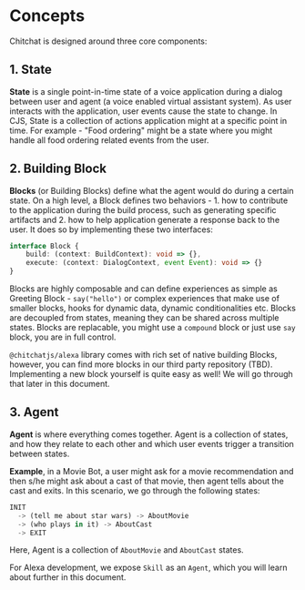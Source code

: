 # Concepts

Chitchat is designed around three core components:

## 1. State

**State** is a single point-in-time state of a voice application during a dialog between user and agent (a voice enabled virtual assistant system). As user interacts with the application, user events cause the state to change. In CJS, State is a collection of actions application might at a specific point in time. For example - "Food ordering" might be a state where you might handle all food ordering related events from the user.

## 2. Building Block

**Blocks** (or Building Blocks) define what the agent would do during a certain state. On a high level, a Block defines two behaviors - 1. how to contribute to the application during the build process, such as generating specific artifacts and 2. how to help application generate a response back to the user. It does so by implementing these two interfaces:

```ts
interface Block {
    build: (context: BuildContext): void => {},
    execute: (context: DialogContext, event Event): void => {}
}
```

Blocks are highly composable and can define experiences as simple as Greeting Block - `say("hello")` or complex experiences that make use of smaller blocks, hooks for dynamic data, dynamic conditionalities etc. Blocks are decoupled from states, meaning they can be shared across multiple states. Blocks are replacable, you might use a `compound` block or just use `say` block, you are in full control.

`@chitchatjs/alexa` library comes with rich set of native building Blocks, however, you can find more blocks in our third party repository (TBD). Implementing a new block yourself is quite easy as well! We will go through that later in this document.

## 3. Agent

**Agent** is where everything comes together. Agent is a collection of states, and how they relate to each other and which user events trigger a transition between states.

**Example**, in a Movie Bot, a user might ask for a movie recommendation and then s/he might ask about a cast of that movie, then agent tells about the cast and exits. In this scenario, we go through the following states:

```ts
INIT
  -> (tell me about star wars) -> AboutMovie
  -> (who plays in it) -> AboutCast
  -> EXIT
```

Here, Agent is a collection of `AboutMovie` and `AboutCast` states.

For Alexa development, we expose `Skill` as an `Agent`, which you will learn about further in this document.

